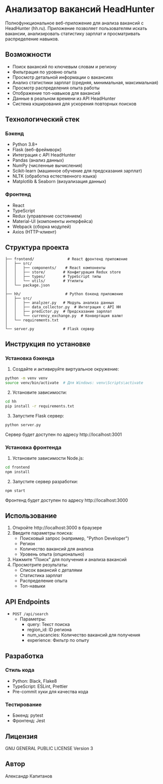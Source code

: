# Анализатор вакансий HeadHunter

Полнофункциональное веб-приложение для анализа вакансий с HeadHunter (hh.ru). Приложение позволяет пользователям искать вакансии, анализировать статистику зарплат и просматривать распределение навыков.

## Возможности

- Поиск вакансий по ключевым словам и региону
- Фильтрация по уровню опыта
- Просмотр детальной информации о вакансиях
- Анализ статистики зарплат (средняя, минимальная, максимальная)
- Просмотр распределения опыта работы
- Отображение топ-навыков для вакансий
- Данные в реальном времени из API HeadHunter
- Система кэширования для ускорения повторных поисков

## Технологический стек

### Бэкенд
- Python 3.8+
- Flask (веб-фреймворк)
- Интеграция с API HeadHunter
- Pandas (анализ данных)
- NumPy (численные вычисления)
- Scikit-learn (машинное обучение для предсказания зарплат)
- NLTK (обработка естественного языка)
- Matplotlib & Seaborn (визуализация данных)

### Фронтенд
- React
- TypeScript
- Redux (управление состоянием)
- Material-UI (компоненты интерфейса)
- Webpack (сборка модулей)
- Axios (HTTP-клиент)

## Структура проекта

```
├── frontend/               # React фронтенд приложение
│   ├── src/
│   │   ├── components/    # React компоненты
│   │   ├── store/        # Конфигурация Redux store
│   │   ├── types/        # TypeScript типы
│   │   └── utils/        # Утилиты
│   └── package.json
│
├── hh/                    # Python бэкенд приложение
│   ├── src/
│   │   ├── analyzer.py   # Модуль анализа данных
│   │   ├── data_collector.py  # Интеграция с API HH
│   │   ├── predictor.py  # Предсказание зарплат
│   │   └── currency_exchange.py  # Конвертация валют
│   └── requirements.txt
│
└── server.py             # Flask сервер
```

## Инструкция по установке

### Установка бэкенда

1. Создайте и активируйте виртуальное окружение:
```bash
python -m venv venv
source venv/bin/activate  # Для Windows: venv\Scripts\activate
```

2. Установите зависимости:
```bash
cd hh
pip install -r requirements.txt
```

3. Запустите Flask сервер:
```bash
python server.py
```

Сервер будет доступен по адресу http://localhost:3001

### Установка фронтенда

1. Установите зависимости Node.js:
```bash
cd frontend
npm install
```

2. Запустите сервер разработки:
```bash
npm start
```

Фронтенд будет доступен по адресу http://localhost:3000

## Использование

1. Откройте http://localhost:3000 в браузере
2. Введите параметры поиска:
   - Поисковый запрос (например, "Python Developer")
   - Регион
   - Количество вакансий для анализа
   - Уровень опыта (опционально)
3. Нажмите "Поиск" для получения и анализа вакансий
4. Просмотрите результаты:
   - Список вакансий с деталями
   - Статистика зарплат
   - Распределение опыта
   - Топ-навыки

## API Endpoints

- `POST /api/search`
  - Параметры:
    - query: Текст поиска
    - region_id: ID региона
    - num_vacancies: Количество вакансий для получения
    - experience: Фильтр по опыту

## Разработка

### Стиль кода
- Python: Black, Flake8
- TypeScript: ESLint, Prettier
- Pre-commit хуки для качества кода

### Тестирование
- Бэкенд: pytest
- Фронтенд: Jest

## Лицензия

GNU GENERAL PUBLIC LICENSE Version 3

## Автор

Александр Капитанов 